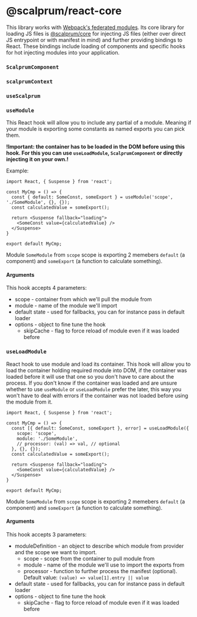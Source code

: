 # @scalprum/react-core

This library works with [Webpack's federated modules](https://webpack.js.org/concepts/module-federation/). Its core library for loading JS files is [@scalprum/core](https://www.npmjs.com/package/@scalprum/core) for injecting JS files (either over direct JS entrypoint or with manifest in mind) and further providing bindings to React. These bindings include loading of components and specific hooks for hot injecting modules into your application.

### `ScalprumComponent`
### `scalprumContext`
### `useScalprum`
### `useModule`

This React hook will allow you to include any partial of a module. Meaning if your module is exporting some constants as named exports you can pick them.

**!Important: the container has to be loaded in the DOM before using this hook. For this you can use `useLoadModule`, `ScalprumComponent` or directly injecting it on your own.!**

Example:
```JSX
import React, { Suspense } from 'react';

const MyCmp = () => {
  const { default: SomeConst, someExport } = useModule('scope', './SomeModule', {}, {});
  const calculatedValue = someExport();

  return <Suspense fallback="loading">
    <SomeConst value={calculatedValue} />
  </Suspense>
}

export default MyCmp;
```

Module `SomeModule` from `scope` scope is exporting 2 memebers `default` (a component) and `someExport` (a function to calculate something).

#### Arguments

This hook accepts 4 parameters:
* scope - container from which we'll pull the module from
* module - name of the module we'll import
* default state - used for fallbacks, you can for instance pass in default loader
* options - object to fine tune the hook
  * skipCache - flag to force reload of module even if it was loaded before

### `useLoadModule`

React hook to use module and load its container. This hook will allow you to load the container holding required module into DOM, if the container was loaded before it will use that one so you don't have to care about the process. If you don't know if the container was loaded and are unsure whether to use `useModule` or `useLoadModule` prefer the later, this way you won't have to deal with errors if the container was not loaded before using the module from it.

```JSX
import React, { Suspense } from 'react';

const MyCmp = () => {
  const [{ default: SomeConst, someExport }, error] = useLoadModule({
    scope: 'scope',
    module: './SomeModule',
    // processor: (val) => val, // optional
  }, {}, {});
  const calculatedValue = someExport();

  return <Suspense fallback="loading">
    <SomeConst value={calculatedValue} />
  </Suspense>
}

export default MyCmp;
```

Module `SomeModule` from `scope` scope is exporting 2 memebers `default` (a component) and `someExport` (a function to calculate something).

#### Arguments

This hook accepts 3 parameters:
* moduleDefinition - an object to describe which module from provider and the scope we want to import.
  * scope - scope from the container to pull module from
  * module - name of the module we'll use to import the exports from
  * processor - function to further process the manifest (optional).\
  Default value: `(value) => value[1].entry || value`
* default state - used for fallbacks, you can for instance pass in default loader
* options - object to fine tune the hook
  * skipCache - flag to force reload of module even if it was loaded before
